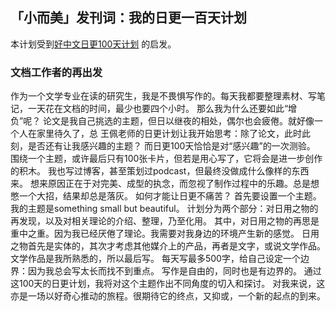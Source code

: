## 「小而美」发刊词：我的日更一百天计划
本计划受到[好中文日更100天计划](https://haozhongwen.com/post/2020-10-16-daily-updating-in-100days/) 的启发。
### 文档工作者的再出发
作为一个文学专业在读的研究生，我是不畏惧写作的。每天我都要整理素材、写笔记，一天花在文档的时间，最少也要四个小时。
那么我为什么还要如此“增负”呢？
论文是我自己挑选的主题，但日以继夜的相处，偶尔也会疲倦。就好像一个人在家里待久了，总
王佩老师的日更计划让我开始思考：除了论文，此时此刻，是否还有让我感兴趣的主题？
而日更100天恰恰是对“感兴趣”的一次测验。
围绕一个主题，或许最后只有100张卡片，但若是用心写了，它将会是进一步创作的积木。
我也写过博客，甚至策划过podcast，但最终没做成什么像样的东西来。
想来原因正在于对完美、成型的执念，而忽视了制作过程中的乐趣。总是想憋一个大招，结果却总是落灰。
如何才能让日更不痛苦？
首先要设置一个主题。
我的主题是something small but beautiful。
计划分为两个部分：对日用之物的再发现，以及对相关理论的介绍、整理，乃至化用。
其中，对日用之物的再思是重中之重。因为我已经厌倦了理论。我需要对我身边的环境产生新的感觉。
日用之物首先是实体的，其次才考虑其他媒介上的产品，再者是文字，或说文学作品。文学作品是我所熟悉的，所以最后写。
每天写最多500字，给自己设定一个边界：因为我总会写太长而找不到重点。
写作是自由的，同时也是有边界的。
通过这100天的日更计划，我将对这个主题作出不同角度的切入和探讨。
对我来说，这亦是一场以好奇心推动的旅程。很期待它的终点，又抑或，一个新的起点的到来。


